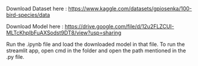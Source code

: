 Download Dataset here : https://www.kaggle.com/datasets/gpiosenka/100-bird-species/data 

Download Model here : https://drive.google.com/file/d/12u2FLZCUI-MLTcKhpIbFuAXSodst9DT8/view?usp=sharing

Run the .ipynb file and load the downloaded model in that file.
To run the streamlit app,
open cmd in the folder and open the path mentioned in the .py file.
